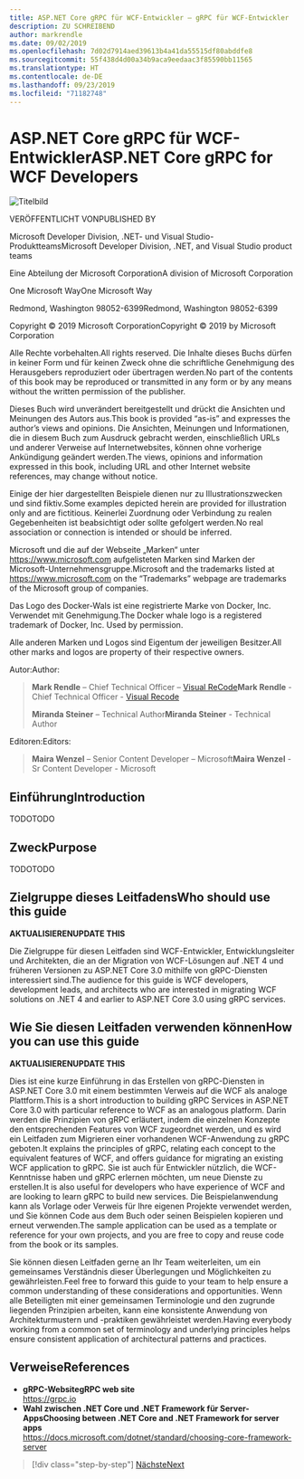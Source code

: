 ```yaml
---
title: ASP.NET Core gRPC für WCF-Entwickler – gRPC für WCF-Entwickler
description: ZU SCHREIBEND
author: markrendle
ms.date: 09/02/2019
ms.openlocfilehash: 7d02d7914aed39613b4a41da55515df80abddfe8
ms.sourcegitcommit: 55f438d4d00a34b9aca9eedaac3f85590bb11565
ms.translationtype: HT
ms.contentlocale: de-DE
ms.lasthandoff: 09/23/2019
ms.locfileid: "71182748"
---
```

# <a name="aspnet-core-grpc-for-wcf-developers"></a><span data-ttu-id="c8616-103">ASP.NET Core gRPC für WCF-Entwickler</span><span class="sxs-lookup"><span data-stu-id="c8616-103">ASP.NET Core gRPC for WCF Developers</span></span>

![Titelbild](./media/cover.png)

<span data-ttu-id="c8616-105">VERÖFFENTLICHT VON</span><span class="sxs-lookup"><span data-stu-id="c8616-105">PUBLISHED BY</span></span>

<span data-ttu-id="c8616-106">Microsoft Developer Division, .NET- und Visual Studio-Produktteams</span><span class="sxs-lookup"><span data-stu-id="c8616-106">Microsoft Developer Division, .NET, and Visual Studio product teams</span></span>

<span data-ttu-id="c8616-107">Eine Abteilung der Microsoft Corporation</span><span class="sxs-lookup"><span data-stu-id="c8616-107">A division of Microsoft Corporation</span></span>

<span data-ttu-id="c8616-108">One Microsoft Way</span><span class="sxs-lookup"><span data-stu-id="c8616-108">One Microsoft Way</span></span>

<span data-ttu-id="c8616-109">Redmond, Washington 98052-6399</span><span class="sxs-lookup"><span data-stu-id="c8616-109">Redmond, Washington 98052-6399</span></span>

<span data-ttu-id="c8616-110">Copyright © 2019 Microsoft Corporation</span><span class="sxs-lookup"><span data-stu-id="c8616-110">Copyright © 2019 by Microsoft Corporation</span></span>

<span data-ttu-id="c8616-111">Alle Rechte vorbehalten.</span><span class="sxs-lookup"><span data-stu-id="c8616-111">All rights reserved.</span></span> <span data-ttu-id="c8616-112">Die Inhalte dieses Buchs dürfen in keiner Form und für keinen Zweck ohne die schriftliche Genehmigung des Herausgebers reproduziert oder übertragen werden.</span><span class="sxs-lookup"><span data-stu-id="c8616-112">No part of the contents of this book may be reproduced or transmitted in any form or by any means without the written permission of the publisher.</span></span>

<span data-ttu-id="c8616-113">Dieses Buch wird unverändert bereitgestellt und drückt die Ansichten und Meinungen des Autors aus.</span><span class="sxs-lookup"><span data-stu-id="c8616-113">This book is provided “as-is” and expresses the author’s views and opinions.</span></span> <span data-ttu-id="c8616-114">Die Ansichten, Meinungen und Informationen, die in diesem Buch zum Ausdruck gebracht werden, einschließlich URLs und anderer Verweise auf Internetwebsites, können ohne vorherige Ankündigung geändert werden.</span><span class="sxs-lookup"><span data-stu-id="c8616-114">The views, opinions and information expressed in this book, including URL and other Internet website references, may change without notice.</span></span>

<span data-ttu-id="c8616-115">Einige der hier dargestellten Beispiele dienen nur zu Illustrationszwecken und sind fiktiv.</span><span class="sxs-lookup"><span data-stu-id="c8616-115">Some examples depicted herein are provided for illustration only and are fictitious.</span></span> <span data-ttu-id="c8616-116">Keinerlei Zuordnung oder Verbindung zu realen Gegebenheiten ist beabsichtigt oder sollte gefolgert werden.</span><span class="sxs-lookup"><span data-stu-id="c8616-116">No real association or connection is intended or should be inferred.</span></span>

<span data-ttu-id="c8616-117">Microsoft und die auf der Webseite „Marken“ unter https://www.microsoft.com aufgelisteten Marken sind Marken der Microsoft-Unternehmensgruppe.</span><span class="sxs-lookup"><span data-stu-id="c8616-117">Microsoft and the trademarks listed at https://www.microsoft.com on the “Trademarks” webpage are trademarks of the Microsoft group of companies.</span></span>

<span data-ttu-id="c8616-118">Das Logo des Docker-Wals ist eine registrierte Marke von Docker, Inc. Verwendet mit Genehmigung.</span><span class="sxs-lookup"><span data-stu-id="c8616-118">The Docker whale logo is a registered trademark of Docker, Inc. Used by permission.</span></span>

<span data-ttu-id="c8616-119">Alle anderen Marken und Logos sind Eigentum der jeweiligen Besitzer.</span><span class="sxs-lookup"><span data-stu-id="c8616-119">All other marks and logos are property of their respective owners.</span></span>

<span data-ttu-id="c8616-120">Autor:</span><span class="sxs-lookup"><span data-stu-id="c8616-120">Author:</span></span>

> <span data-ttu-id="c8616-121">**Mark Rendle** – Chief Technical Officer – [Visual ReCode](https://visualrecode.com)</span><span class="sxs-lookup"><span data-stu-id="c8616-121">**Mark Rendle** - Chief Technical Officer - [Visual Recode](https://visualrecode.com)</span></span>
>
> <span data-ttu-id="c8616-122">**Miranda Steiner** – Technical Author</span><span class="sxs-lookup"><span data-stu-id="c8616-122">**Miranda Steiner** - Technical Author</span></span>

<span data-ttu-id="c8616-123">Editoren:</span><span class="sxs-lookup"><span data-stu-id="c8616-123">Editors:</span></span>

> <span data-ttu-id="c8616-124">**Maira Wenzel** – Senior Content Developer – Microsoft</span><span class="sxs-lookup"><span data-stu-id="c8616-124">**Maira Wenzel** - Sr Content Developer - Microsoft</span></span>

## <a name="introduction"></a><span data-ttu-id="c8616-125">Einführung</span><span class="sxs-lookup"><span data-stu-id="c8616-125">Introduction</span></span>

<span data-ttu-id="c8616-126">TODO</span><span class="sxs-lookup"><span data-stu-id="c8616-126">TODO</span></span>

## <a name="purpose"></a><span data-ttu-id="c8616-127">Zweck</span><span class="sxs-lookup"><span data-stu-id="c8616-127">Purpose</span></span>

<span data-ttu-id="c8616-128">TODO</span><span class="sxs-lookup"><span data-stu-id="c8616-128">TODO</span></span>

## <a name="who-should-use-this-guide"></a><span data-ttu-id="c8616-129">Zielgruppe dieses Leitfadens</span><span class="sxs-lookup"><span data-stu-id="c8616-129">Who should use this guide</span></span>

<span data-ttu-id="c8616-130">**AKTUALISIEREN**</span><span class="sxs-lookup"><span data-stu-id="c8616-130">**UPDATE THIS**</span></span>

<span data-ttu-id="c8616-131">Die Zielgruppe für diesen Leitfaden sind WCF-Entwickler, Entwicklungsleiter und Architekten, die an der Migration von WCF-Lösungen auf .NET 4 und früheren Versionen zu ASP.NET Core 3.0 mithilfe von gRPC-Diensten interessiert sind.</span><span class="sxs-lookup"><span data-stu-id="c8616-131">The audience for this guide is WCF developers, development leads, and architects who are interested in migrating WCF solutions on .NET 4 and earlier to ASP.NET Core 3.0 using gRPC services.</span></span>

## <a name="how-you-can-use-this-guide"></a><span data-ttu-id="c8616-132">Wie Sie diesen Leitfaden verwenden können</span><span class="sxs-lookup"><span data-stu-id="c8616-132">How you can use this guide</span></span>

<span data-ttu-id="c8616-133">**AKTUALISIEREN**</span><span class="sxs-lookup"><span data-stu-id="c8616-133">**UPDATE THIS**</span></span>

<span data-ttu-id="c8616-134">Dies ist eine kurze Einführung in das Erstellen von gRPC-Diensten in ASP.NET Core 3.0 mit einem bestimmten Verweis auf die WCF als analoge Plattform.</span><span class="sxs-lookup"><span data-stu-id="c8616-134">This is a short introduction to building gRPC Services in ASP.NET Core 3.0 with particular reference to WCF as an analogous platform.</span></span> <span data-ttu-id="c8616-135">Darin werden die Prinzipien von gRPC erläutert, indem die einzelnen Konzepte den entsprechenden Features von WCF zugeordnet werden, und es wird ein Leitfaden zum Migrieren einer vorhandenen WCF-Anwendung zu gRPC geboten.</span><span class="sxs-lookup"><span data-stu-id="c8616-135">It explains the principles of gRPC, relating each concept to the equivalent features of WCF, and offers guidance for migrating an existing WCF application to gRPC.</span></span> <span data-ttu-id="c8616-136">Sie ist auch für Entwickler nützlich, die WCF-Kenntnisse haben und gRPC erlernen möchten, um neue Dienste zu erstellen.</span><span class="sxs-lookup"><span data-stu-id="c8616-136">It is also useful for developers who have experience of WCF and are looking to learn gRPC to build new services.</span></span> <span data-ttu-id="c8616-137">Die Beispielanwendung kann als Vorlage oder Verweis für Ihre eigenen Projekte verwendet werden, und Sie können Code aus dem Buch oder seinen Beispielen kopieren und erneut verwenden.</span><span class="sxs-lookup"><span data-stu-id="c8616-137">The sample application can be used as a template or reference for your own projects, and you are free to copy and reuse code from the book or its samples.</span></span>

<span data-ttu-id="c8616-138">Sie können diesen Leitfaden gerne an Ihr Team weiterleiten, um ein gemeinsames Verständnis dieser Überlegungen und Möglichkeiten zu gewährleisten.</span><span class="sxs-lookup"><span data-stu-id="c8616-138">Feel free to forward this guide to your team to help ensure a common understanding of these considerations and opportunities.</span></span> <span data-ttu-id="c8616-139">Wenn alle Beteiligten mit einer gemeinsamen Terminologie und den zugrunde liegenden Prinzipien arbeiten, kann eine konsistente Anwendung von Architekturmustern und -praktiken gewährleistet werden.</span><span class="sxs-lookup"><span data-stu-id="c8616-139">Having everybody working from a common set of terminology and underlying principles helps ensure consistent application of architectural patterns and practices.</span></span>

## <a name="references"></a><span data-ttu-id="c8616-140">Verweise</span><span class="sxs-lookup"><span data-stu-id="c8616-140">References</span></span>

- <span data-ttu-id="c8616-141">**gRPC-Website**</span><span class="sxs-lookup"><span data-stu-id="c8616-141">**gRPC web site**</span></span>  
  <https://grpc.io>
- <span data-ttu-id="c8616-142">**Wahl zwischen .NET Core und .NET Framework für Server-Apps**</span><span class="sxs-lookup"><span data-stu-id="c8616-142">**Choosing between .NET Core and .NET Framework for server apps**</span></span>  
  <https://docs.microsoft.com/dotnet/standard/choosing-core-framework-server>

>[!div class="step-by-step"]
>[<span data-ttu-id="c8616-143">Nächste</span><span class="sxs-lookup"><span data-stu-id="c8616-143">Next</span></span>](introduction.md)
